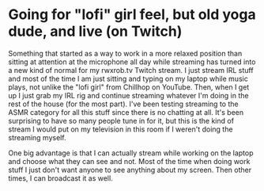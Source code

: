 # Going for "lofi" girl feel, but old yoga dude, and live (on Twitch)

Something that started as a way to work in a more relaxed position than sitting at attention at the microphone all day while streaming has turned into a new kind of normal for my rwxrob.tv Twitch stream. I just stream IRL stuff and most of the time I am just sitting and typing on my laptop while music plays, not unlike the "lofi girl" from Chillhop on YouTube. Then, when I get up I just grab my IRL rig and continue streaming whatever I'm doing in the rest of the house (for the most part). I've been testing streaming to the ASMR category for all this stuff since there is no chatting at all. It's been surprising to have so many people tune in for it, but this is the kind of stream I would put on my television in this room if I weren't doing the streaming myself.

One big advantage is that I can actually stream while working on the laptop and choose what they can see and not. Most of the time when doing work stuff I just don't want anyone to see anything about my screen. Then other times, I can broadcast it as well.
